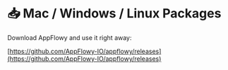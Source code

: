 # 📥 Mac / Windows / Linux Packages

Download AppFlowy and use it right away:

[https://github.com/AppFlowy-IO/appflowy/releases](https://github.com/AppFlowy-IO/appflowy/releases)
